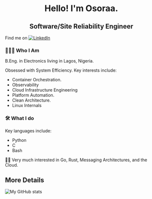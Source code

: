 # <center> Hello! I'm Osoraa. </center>

## <center> Software/Site Reliability Engineer </center>

Find me on [![LinkedIn][1.1]][1]

### 👨🏾‍💻 Who I Am

B.Eng. in Electronics living in Lagos, Nigeria.

Obsessed with System Efficiency. Key interests include:

- Container Orchestration.
- Observability
- Cloud Infrastructure Engineering
- Platform Automation.
- Clean Architecture.
- Linux Internals

### 🛠 What I do

Key languages include:

- Python
- C
- Bash

🤞🏾 Very much interested in Go, Rust, Messaging Architectures, and the Cloud.

## More Details

![My GitHub stats](https://github-readme-stats.vercel.app/api?username=osoraa)

<!-- Icons -->

[1.1]: https://raw.githubusercontent.com/MartinHeinz/MartinHeinz/master/linkedin-3-16.png "LinkedIn icon"

<!-- Links to my social media accounts -->

[1]: https://linkedin.com/in/osoraa

